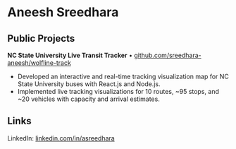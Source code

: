 # Aneesh Sreedhara

## Public Projects

**NC State University Live Transit Tracker** • [github.com/sreedhara-aneesh/wolfline-track](https://github.com/sreedhara-aneesh/wolfline-track)
- Developed an interactive and real-time tracking visualization map for NC State University buses with React.js and Node.js.
- Implemented live tracking visualizations for 10 routes, ~95 stops, and ~20 vehicles with capacity and arrival estimates.

## Links

LinkedIn: [linkedin.com/in/asreedhara](https://www.linkedin.com/in/asreedhara/)

<!--
**sreedhara-aneesh/sreedhara-aneesh** is a ✨ _special_ ✨ repository because its `README.md` (this file) appears on your GitHub profile.

Here are some ideas to get you started:

- 🔭 I’m currently working on ...
- 🌱 I’m currently learning ...
- 👯 I’m looking to collaborate on ...
- 🤔 I’m looking for help with ...
- 💬 Ask me about ...
- 📫 How to reach me: ...
- 😄 Pronouns: ...
- ⚡ Fun fact: ...
-->
